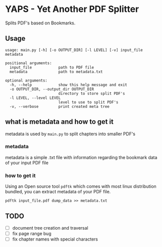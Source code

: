 # YAPS - Yet Another PDF Splitter

Splits PDF's based on Bookmarks.

## Usage

```shell
usage: main.py [-h] [-o OUTPUT_DIR] [-l LEVEL] [-v] input_file metadata

positional arguments:
  input_file            path to PDF file
  metadata              path to metadata.txt

optional arguments:
  -h, --help            show this help message and exit
  -o OUTPUT_DIR, --output_dir OUTPUT_DIR
                        directory to store split PDF's
  -l LEVEL, --level LEVEL
                        level to use to split PDF's
  -v, --verbose         print created meta tree
```

## what is metadata and how to get it

metadata is used by `main.py` to split chapters into smaller PDF's

### metadata

metadata is a simple .txt file with information regarding the bookmark data of your input PDF file

### how to get it

Using an Open source tool `pdftk` which comes with most linux distribution bundled, you can extract metadata 
of your PDF file.

```
pdftk input_file.pdf dump_data >> metadata.txt
```

## TODO 

- [ ] document tree creation and traversal
- [ ] fix page range bug
- [ ] fix chapter names with special characters